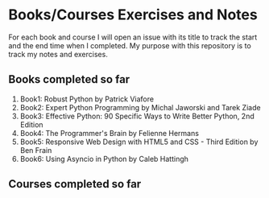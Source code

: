 # Books/Courses Exercises and Notes

For each book and course I will open an issue with its title to track the
start and the end time when I completed. My purpose with this repository is to
track my notes and exercises.

## Books completed so far
1. Book1: Robust Python by Patrick Viafore
2. Book2: Expert Python Programming by Michal Jaworski and Tarek Ziade
3. Book3: Effective Python: 90 Specific Ways to Write Better Python, 2nd Edition
4. Book4: The Programmer's Brain by Felienne Hermans
5. Book5: Responsive Web Design with HTML5 and CSS - Third Edition by Ben Frain
6. Book6: Using Asyncio in Python by Caleb Hattingh

## Courses completed so far



